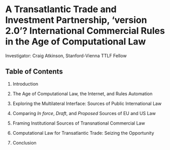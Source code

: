 # A Transatlantic Trade and Investment Partnership, ‘version 2.0’? International Commercial Rules in the Age of Computational Law

Investigator: Craig Atkinson, Stanford-Vienna TTLF Fellow

## Table of Contents

1. Introduction

2. The Age of Computational Law, the Internet, and Rules Automation

3. Exploring the Multilateral Interface: Sources of Public International Law

4. Comparing *In force*, *Draft*, and *Proposed* Sources of EU and US Law

5. Framing Institutional Sources of Transnational Commercial Law

6. Computational Law for Transatlantic Trade: Seizing the Opportunity

7. Conclusion


